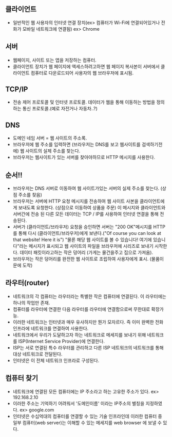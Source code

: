 ## 클라이언트
- 일반적인 웹 사용자의 인터넷 연결 장치(ex> 컴퓨터가 Wi-Fi에 연결되어있거나 전화가 모바일 네트워크에 연결됨) ex> Chrome

## 서버
- 웹페이지, 사이트 또는 앱을 저장하는 컴퓨터.
- 클라이언트 장치가 웹 페이지에 액세스하려고하면 웹 페이지 복사본이 서버에서 클라이언트 컴퓨터로 다운로드되어 
  사용자의 웹 브라우저에 표시됨.
  
## TCP/IP 
- 전송 제어 프로토콜 및 인터넷 프로토콜. 데이터가 웹을 통해 이동하는 방법을 정의하는 통신 프로토콜.(예로 자전거나 자동차..?)
## DNS  
- 도메인 네임 서버 = 웹 사이트의 주소록.
- 브라우저에 웹 주소를 입력하면 (브라우저는 DNS를 보고 웹사이트를 검색하기전에) 웹 사이트의 실제 주소를 찾는다.
- 브라우저는 웹사이트가 있는 서버를 찾아야하므로 HTTP 메시지를 사용한다.

## 순서!!
- 브라우저는 DNS 서버로 이동하여 웹 사이트가있는 서버의 실제 주소를 찾는다. (상점 주소를 찾음)
- 브라우저는 서버에 HTTP 요청 메시지를 전송하여 웹 사이트 사본을 클라이언트에게 보내도록 요청한다. (상점으로 이동하여 상품을 주문)
  이 메시지와 클라이언트와 서버간에 전송 된 다른 모든 데이터는 TCP / IP를 사용하여 인터넷 연결을 통해 전송된다.
- 서버가 (클라이언트/브라우저) 요청을 승인하면 서버는 "200 OK"메시지를 HTTP를 통해 다시 (클라이언트/브라우저)에게 보낸다.("Of course you can look at that website! Here it is") 
 "물론 해당 웹 사이트를 볼 수 있습니다! 여기에 있습니다"라는 메시지가 표시되고 웹 사이트의 파일을 브라우저에 시리즈로 보내기 시작한다.
 데이터 패킷이라고하는 작은 덩어리 (가게는 물건을주고 집으로 가져옴).
- 브라우저는 작은 덩어리를 완전한 웹 사이트로 조립하여 사용자에게 표시. (물품이 문에 도착)

  
## 라우터(router)
- 네트워크의 각 컴퓨터는 라우터라는 특별한 작은 컴퓨터에 연결된다. 이 라우터에는 하나의 작업만 존재.
- 컴퓨터를 라우터에 연결한 다음 라우터를 라우터에 연결함으로써 무한대로 확장가능.
- 이러한 네트워크는 인터넷과 매우 유사하지만 뭔가 모자르다. 즉 이미 완벽한 전화 인프라에 네트워크를 연결하여 사용한다.
- 네트워크에서 우리가 도달하고자 하는 네트워크로 메세지를 보내기 위해 네트워크를 ISP(Internet Service Provider)에 연결한다.
- ISP는 서로 연결된 특수 라우터를 관리하고 다른 ISP 네트워크의 네트워크를 통해 대상 네트워크로 전달된다.
- 인터넷은 이 전체 네트워크 인프라로 구성된다.

## 컴퓨터 찾기
- 네트워크에 연결된 모든 컴퓨터에는 IP 주소라고 하는 고유한 주소가 있다. ex> 192.168.2.10
- 이러한 주소는 기억하기 어려워서 '도메인이름' 이라는 IP주소의 별칭을 지정하였다. ex> google.com
- 인터넷은 수십억대의 컴퓨터를 연결할 수 있는 기술 인프라인데 이러한 컴퓨터 중 일부 컴퓨터(web server)는 이해할 수 있는 
  메세지를 web browser 에 보낼 수 있다. 
